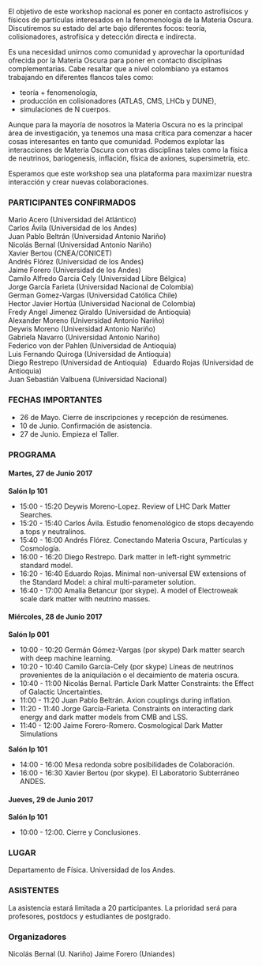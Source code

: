 
El objetivo de este workshop nacional es poner en contacto astrofísicos y físicos de partículas interesados en la fenomenología de la Materia Oscura. Discutiremos su estado del arte bajo diferentes focos: teoría, colisionadores, astrofísica y detección directa e indirecta.

Es una necesidad unirnos como comunidad y aprovechar la oportunidad ofrecida por la Materia Oscura para poner en contacto disciplinas complementarias. Cabe resaltar que a nivel colombiano ya estamos trabajando en diferentes flancos tales como:

* teoría + fenomenología,
* producción en colisionadores (ATLAS, CMS, LHCb y DUNE),
* simulaciones de N cuerpos.

Aunque para la mayoría de nosotros la Materia Oscura no es la principal área de investigación, ya tenemos una masa crítica para comenzar a hacer cosas interesantes en tanto que comunidad. Podemos explotar las interacciones de Materia Oscura con otras disciplinas tales como la física de neutrinos, bariogenesis, inflación, física de axiones, supersimetría, etc.

Esperamos que este workshop sea una plataforma para maximizar nuestra interacción y crear nuevas colaboraciones.

### PARTICIPANTES CONFIRMADOS

Mario Acero (Universidad del Atlántico)  
Carlos Ávila (Universidad de los Andes)  
Juan Pablo Beltrán (Universidad Antonio Nariño)  
Nicolás Bernal (Universidad Antonio Nariño)  
Xavier Bertou (CNEA/CONICET)  
Andrés Flórez (Universidad de los Andes)  
Jaime Forero (Universidad de los Andes)  
Camilo Alfredo  Garcia Cely	(Universidad Libre Bélgica)  
Jorge 	García Farieta (Universidad Nacional de Colombia)  
German 	Gomez-Vargas (Universidad Católica Chile)  
Hector Javier Hortúa (Universidad Nacional de Colombia)  
Fredy Angel	Jimenez Giraldo (Universidad de Antioquia)  
Alexander Moreno (Universidad Antonio Nariño)  
Deywis Moreno (Universidad Antonio Nariño)  
Gabriela Navarro (Universidad Antonio Nariño)  
Federico von der Pahlen (Universidad de Antioquia)  
Luis Fernando Quiroga (Universidad de Antioquia)  
Diego Restrepo (Universidad de Antioquia)  
Eduardo Rojas (Universidad de Antioquia)  
Juan Sebastián Valbuena (Universidad Nacional)    


### FECHAS IMPORTANTES

- 26 de Mayo. Cierre de inscripciones y recepción de resúmenes.
- 10 de Junio. Confirmación de asistencia.
- 27 de Junio. Empieza el Taller.

### PROGRAMA

#### Martes, 27 de Junio 2017

**Salón Ip 101**  
* 15:00 - 15:20 Deywis Moreno-Lopez. Review of LHC Dark Matter Searches.  
* 15:20 - 15:40 Carlos Ávila. Estudio fenomenológico de stops decayendo a tops y neutralinos.   
* 15:40 - 16:00 Andrés Flórez. Conectando Materia Oscura, Partículas y Cosmología.  
* 16:00 - 16:20 Diego Restrepo. Dark matter in left-right symmetric standard model.  
* 16:20 - 16:40 Eduardo Rojas. Minimal non-universal EW extensions of the Standard Model: a chiral multi-parameter solution.
* 16:40 - 17:00 Amalia Betancur (por skype). A model of Electroweak scale dark matter with neutrino masses.


#### Miércoles, 28 de Junio 2017 

**Salón Ip 001**  

* 10:00 - 10:20 Germán Gómez-Vargas (por skype) Dark matter search with deep machine learning.   
* 10:20 - 10:40 Camilo García-Cely (por skype) Líneas de neutrinos provenientes de la aniquilación o el decaimiento de materia oscura.  
* 10:40 - 11:00 Nicolás Bernal. Particle Dark Matter Constraints: the Effect of Galactic Uncertainties.  
* 11:00 - 11:20 Juan Pablo Beltrán. Axion couplings during inflation.  
* 11:20 - 11:40 Jorge García-Farieta. Constraints on interacting dark energy and dark matter models from CMB and LSS.  
* 11:40 - 12:00 Jaime Forero-Romero. Cosmological Dark Matter Simulations

**Salón Ip 101**  
* 14:00 - 16:00 Mesa redonda sobre posibilidades de Colaboración.  
* 16:00 - 16:30 Xavier Bertou (por skype). El Laboratorio Subterráneo ANDES.  

#### Jueves, 29 de Junio 2017

**Salón Ip 101**  
* 10:00 - 12:00. Cierre y Conclusiones.  

### LUGAR 

Departamento de Física. Universidad de los Andes. 

### ASISTENTES

La asistencia estará limitada a 20 participantes.
La prioridad será para profesores, postdocs y estudiantes de postgrado.

### Organizadores

Nicolás Bernal (U. Nariño)
Jaime Forero (Uniandes)


